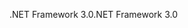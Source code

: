 <span data-ttu-id="ced72-101">.NET Framework 3.0</span><span class="sxs-lookup"><span data-stu-id="ced72-101">.NET Framework 3.0</span></span>